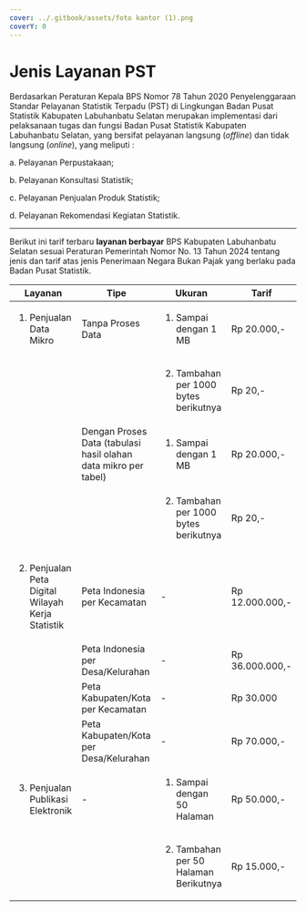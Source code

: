```yaml
---
cover: ../.gitbook/assets/foto kantor (1).png
coverY: 0
---
```


# Jenis Layanan PST

Berdasarkan Peraturan Kepala BPS Nomor 78 Tahun 2020 Penyelenggaraan Standar Pelayanan Statistik Terpadu (PST) di Lingkungan Badan Pusat Statistik Kabupaten Labuhanbatu Selatan merupakan implementasi dari pelaksanaan tugas dan fungsi Badan Pusat Statistik Kabupaten Labuhanbatu Selatan, yang bersifat pelayanan langsung (_offline_) dan tidak langsung (_online_), yang meliputi :

a.  Pelayanan Perpustakaan;

b.  Pelayanan Konsultasi Statistik;

c.   Pelayanan Penjualan Produk Statistik;

d.  Pelayanan Rekomendasi Kegiatan Statistik.



***

Berikut ini tarif terbaru **layanan berbayar** BPS Kabupaten Labuhanbatu Selatan sesuai Peraturan Pemerintah Nomor No. 13 Tahun 2024 tentang jenis dan tarif atas jenis Penerimaan Negara Bukan Pajak yang berlaku pada Badan Pusat Statistik.



| Layanan                                                                    | Tipe                                                            | Ukuran                                                         | Tarif           |
| -------------------------------------------------------------------------- | --------------------------------------------------------------- | -------------------------------------------------------------- | --------------- |
| <ol><li>Penjualan Data Mikro</li></ol>                                     | Tanpa Proses Data                                               | <ol><li>Sampai dengan 1 MB</li></ol>                           | Rp 20.000,-     |
|                                                                            |                                                                 | <ol start="2"><li>Tambahan per 1000 bytes berikutnya</li></ol> | Rp 20,-         |
|                                                                            | Dengan Proses Data (tabulasi hasil olahan data mikro per tabel) | <ol><li>Sampai dengan 1 MB</li></ol>                           | Rp 20.000,-     |
|                                                                            |                                                                 | <ol start="2"><li>Tambahan per 1000 bytes berikutnya</li></ol> | Rp 20,-         |
| <ol start="2"><li>Penjualan Peta Digital Wilayah Kerja Statistik</li></ol> | Peta Indonesia per Kecamatan                                    | -                                                              | Rp 12.000.000,- |
|                                                                            | Peta Indonesia per Desa/Kelurahan                               | -                                                              | Rp 36.000.000,- |
|                                                                            | Peta Kabupaten/Kota per Kecamatan                               | -                                                              | Rp 30.000       |
|                                                                            | Peta Kabupaten/Kota per Desa/Kelurahan                          | -                                                              | Rp 70.000,-     |
| <ol start="3"><li>Penjualan Publikasi Elektronik</li></ol>                 | -                                                               | <ol><li>Sampai dengan 50 Halaman</li></ol>                     | Rp 50.000,-     |
|                                                                            |                                                                 | <ol start="2"><li>Tambahan per 50 Halaman Berikutnya</li></ol> | Rp 15.000,-     |

